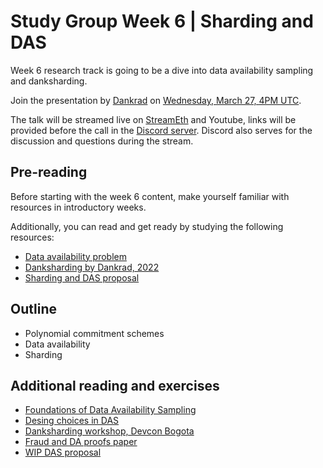 # Study Group Week 6 | Sharding and DAS

Week 6 research track is going to be a dive into data availability sampling and danksharding. 

Join the presentation by [Dankrad](https://twitter.com/dankrad) on [Wednesday, March 27, 4PM UTC](https://savvytime.com/converter/utc-to-germany-berlin-united-kingdom-london-ny-new-york-city-ca-san-francisco-china-shanghai-japan-tokyo-australia-sydney/mar-27-2024/4pm).


The talk will be streamed live on [StreamEth](https://streameth.org/65cf97e702e803dbd57d823f/epf_study_group) and Youtube, links will be provided before the call in the [Discord server](https://discord.gg/addwpQbhpq). Discord also serves for the discussion and questions during the stream. 

## Pre-reading

Before starting with the week 6 content, make yourself familiar with resources in introductory weeks. 

Additionally, you can read and get ready by studying the following resources:

- [Data availability problem](https://www.youtube.com/watch?v=OJT_fR7wexw)
- [Danksharding by Dankrad, 2022](https://www.youtube.com/watch?v=1Cg2iu4C4sU)
- [Sharding and DAS proposal](https://hackmd.io/@vbuterin/sharding_proposal)

## Outline

- Polynomial commitment schemes
- Data availability
- Sharding

## Additional reading and exercises 

- [Foundations of Data Availability Sampling](https://www.youtube.com/watch?v=KUNE3kR1kwU)
- [Desing choices in DAS](https://www.youtube.com/watch?v=Al7Jns8bCO4)
- [Danksharding workshop, Devcon Bogota](https://www.youtube.com/watch?v=8L2C6RDMV9Q)
- [Fraud and DA proofs paper](https://arxiv.org/abs/1809.09044)
- [WIP DAS proposal](https://hackmd.io/@vbuterin/das)